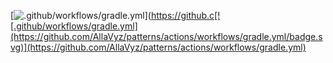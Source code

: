 [![.github/workflows/gradle.yml](https://github.com/AllaVyz/patterns/actions/workflows/gradle.yml/badge.svg)](https://github.c[![.github/workflows/gradle.yml](https://github.com/AllaVyz/patterns/actions/workflows/gradle.yml/badge.svg)](https://github.com/AllaVyz/patterns/actions/workflows/gradle.yml)